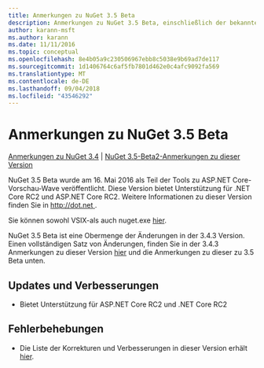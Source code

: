 ```yaml
---
title: Anmerkungen zu NuGet 3.5 Beta
description: Anmerkungen zu NuGet 3.5 Beta, einschließlich der bekannten Probleme, Fehlerkorrekturen, hinzugefügter Features und DCRs.
author: karann-msft
ms.author: karann
ms.date: 11/11/2016
ms.topic: conceptual
ms.openlocfilehash: 8e4b05a9c230506967ebb8c5038e9b69ad7de117
ms.sourcegitcommit: 1d1406764c6af5fb7801d462e0c4afc9092fa569
ms.translationtype: MT
ms.contentlocale: de-DE
ms.lasthandoff: 09/04/2018
ms.locfileid: "43546292"
---
```

# <a name="nuget-35-beta-release-notes"></a>Anmerkungen zu NuGet 3.5 Beta

[Anmerkungen zu NuGet 3.4](../release-notes/nuget-3.4.md) | [NuGet 3.5-Beta2-Anmerkungen zu dieser Version](../release-notes/nuget-3.5-Beta2.md)

NuGet 3.5 Beta wurde am 16. Mai 2016 als Teil der Tools zu ASP.NET Core-Vorschau-Wave veröffentlicht. Diese Version bietet Unterstützung für .NET Core RC2 und ASP.NET Core RC2. Weitere Informationen zu dieser Version finden Sie in [ http://dot.net ](http://dot.net).

Sie können sowohl VSIX-als auch nuget.exe [hier](https://dist.nuget.org/index.html).

NuGet 3.5 Beta ist eine Obermenge der Änderungen in der 3.4.3 Version. Einen vollständigen Satz von Änderungen, finden Sie in der 3.4.3 Anmerkungen zu dieser Version [hier](https://github.com/NuGet/Home/issues?q=is%3Aissue+milestone%3A3.4.3+is%3Aclosed) und die Anmerkungen zu dieser zu 3.5 Beta unten.

## <a name="updates-and-improvements"></a>Updates und Verbesserungen

* Bietet Unterstützung für ASP.NET Core RC2 und .NET Core RC2

## <a name="fixes"></a>Fehlerbehebungen

* Die Liste der Korrekturen und Verbesserungen in dieser Version erhält [hier](https://github.com/NuGet/Home/issues?q=is%3Aissue+milestone%3A%223.5+Beta%22+is%3Aclosed).